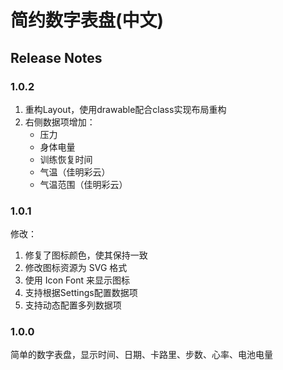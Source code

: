 # 简约数字表盘(中文)


## Release Notes

### 1.0.2

1. 重构Layout，使用drawable配合class实现布局重构
1. 右侧数据项增加：
    - 压力
    - 身体电量
    - 训练恢复时间
    - 气温（佳明彩云）
    - 气温范围（佳明彩云）
    

### 1.0.1 

修改：
1. 修复了图标颜色，使其保持一致
1. 修改图标资源为 SVG 格式
1. 使用 Icon Font 来显示图标
1. 支持根据Settings配置数据项
1. 支持动态配置多列数据项

### 1.0.0

简单的数字表盘，显示时间、日期、卡路里、步数、心率、电池电量



